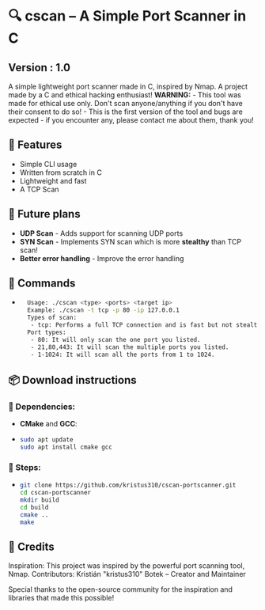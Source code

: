 # 🔍 cscan – A Simple Port Scanner in C
## Version : 1.0

A simple lightweight port scanner made in C, inspired by Nmap. A project made by a C and ethical hacking enthusiast!
**WARNING:**
    - This tool was made for ethical use only. Don't scan anyone/anything if you don't have their consent to do so!
    - This is the first version of the tool and bugs are expected - if you encounter any, please contact me about them, thank you!
    
## 🚀 Features
- Simple CLI usage
- Written from scratch in C
- Lightweight and fast
- A TCP Scan

## 📅 Future plans
- **UDP Scan** - Adds support for scanning UDP ports
- **SYN Scan** - Implements SYN scan which is more **stealthy** than TCP scan!
- **Better error handling** - Improve the error handling

## 🎯 Commands
- ```bash
    Usage: ./cscan <type> <ports> <target ip>
    Example: ./cscan -t tcp -p 80 -ip 127.0.0.1
    Types of scan:
     - tcp: Performs a full TCP connection and is fast but not stealthy at all.
    Port types:
     - 80: It will only scan the one port you listed.
     - 21,80,443: It will scan the multiple ports you listed.
     - 1-1024: It will scan all the ports from 1 to 1024.

## 📦 Download instructions
### 🧰 Dependencies:
- **CMake** and **GCC**:
- ```bash
  sudo apt update
  sudo apt install cmake gcc
### 📜 Steps:
- ```bash
  git clone https://github.com/kristus310/cscan-portscanner.git
  cd cscan-portscanner
  mkdir build
  cd build
  cmake ..
  make

## 🏅 Credits
Inspiration: This project was inspired by the powerful port scanning tool, Nmap.
Contributors:
    Kristián "kristus310" Botek – Creator and Maintainer
    
Special thanks to the open-source community for the inspiration and libraries that made this possible!
